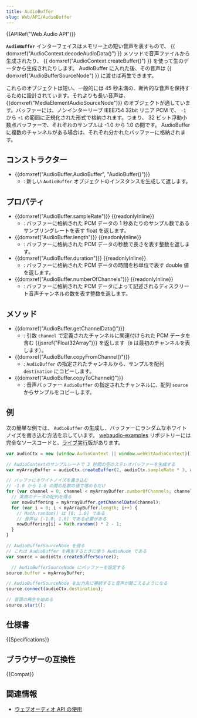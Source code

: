 ```yaml
---
title: AudioBuffer
slug: Web/API/AudioBuffer
---
```


{{APIRef("Web Audio API")}}

**`AudioBuffer`** インターフェイスはメモリー上の短い音声を表すもので、 {{ domxref("AudioContext.decodeAudioData()") }} メソッドで音声ファイルから生成されたり、 {{ domxref("AudioContext.createBuffer()") }} を使って生のデータから生成されたりします。 AudioBuffer に入れた後、その音声は {{ domxref("AudioBufferSourceNode") }} に渡せば再生できます。

これらのオブジェクトは短い、一般的には 45 秒未満の、断片的な音声を保持するために設計されています。それよりも長い音声は、 {{domxref("MediaElementAudioSourceNode")}} のオブジェクトが適しています。バッファーには、ノンインターリーブ IEEE754 32bit リニア PCM で、 `-1` から `+1` の範囲に正規化された形式で格納されます。つまり、 32 ビット浮動小数点バッファーで、それぞれのサンプルは -1.0 から 1.0 の間です。 AudioBuffer に複数のチャンネルがある場合は、それぞれ分かれたバッファーに格納されます。

## コンストラクター

- {{domxref("AudioBuffer.AudioBuffer", "AudioBuffer()")}}
  - : 新しい `AudioBuffer` オブジェクトのインスタンスを生成して返します。

## プロパティ

- {{domxref("AudioBuffer.sampleRate")}} {{readonlyInline}}
  - : バッファーに格納された PCM データの 1 秒あたりのサンプル数であるサンプリングレートを表す float を返します。
- {{domxref("AudioBuffer.length")}} {{readonlyInline}}
  - : バッファーに格納された PCM データの秒数で長さを表す整数を返します。
- {{domxref("AudioBuffer.duration")}} {{readonlyInline}}
  - : バッファーに格納された PCM データの時間を秒単位で表す double 値を返します。
- {{domxref("AudioBuffer.numberOfChannels")}} {{readonlyInline}}
  - : バッファーに格納された PCM データによって記述されるディスクリート音声チャンネルの数を表す整数を返します。

## メソッド

- {{domxref("AudioBuffer.getChannelData()")}}
  - : 引数 `channel` で定義されたチャンネルに関連付けられた PCM データを含む {{jsxref("Float32Array")}} を返します（`0` は最初のチャンネルを表します）。
- {{domxref("AudioBuffer.copyFromChannel()")}}
  - : `AudioBuffer` の指定されたチャンネルから、サンプルを配列 `destination` にコピーします。
- {{domxref("AudioBuffer.copyToChannel()")}}
  - : 音声バッファー `AudioBuffer` の指定されたチャンネルに、配列 `source` からサンプルをコピーします。

## 例

次の簡単な例では、 `AudioBuffer` の生成し、バッファーにランダムなホワイトノイズを書き込む方法を示しています。 [webaudio-examples](https://github.com/mdn/webaudio-examples) リポジトリーには完全なソースコードと、[ライブ実行](https://mdn.github.io/webaudio-examples/audio-buffer/)版があります。

```js
var audioCtx = new (window.AudioContext || window.webkitAudioContext)();

// AudioContextのサンプルレートで 3 秒間の空のステレオバッファーを生成する
var myArrayBuffer = audioCtx.createBuffer(2, audioCtx.sampleRate * 3, audioCtx.sampleRate);

// バッファにホワイトノイズを書き込む
// -1.0 から 1.0 の間の乱数の値で埋めるだけ
for (var channel = 0; channel < myArrayBuffer.numberOfChannels; channel++) {
  // 実際のデータの配列を得る
  var nowBuffering = myArrayBuffer.getChannelData(channel);
  for (var i = 0; i < myArrayBuffer.length; i++) {
    // Math.random() は [0; 1.0] である
    // 音声は [-1.0; 1.0] である必要がある
    nowBuffering[i] = Math.random() * 2 - 1;
  }
}

// AudioBufferSourceNode を得る
// これは AudioBuffer を再生するときに使う AudioNode である
var source = audioCtx.createBufferSource();

  // AudioBufferSourceNode にバッファーを設定する
source.buffer = myArrayBuffer;

// AudioBufferSourceNode を出力先に接続すると音声が聞こえるようになる
source.connect(audioCtx.destination);

// 音源の再生を始める
source.start();
```

## 仕様書

{{Specifications}}

## ブラウザーの互換性

{{Compat}}

## 関連情報

- [ウェブオーディオ API の使用](/ja/docs/Web/API/Web_Audio_API/Using_Web_Audio_API)
